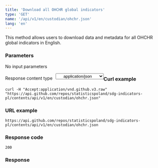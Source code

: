 ```yaml
---
title: 'Download all OHCHR global indicators'
type: 'GET'
name: '/api/v1/en/custodian/ohchr.json'
lang: 'en'
---
```


This method allows users to download data and metadata for all OHCHR global indicators in English.

### Parameters

<p>No input parameters</p>

<p style='float:left;margin-top: 7px;'>Response content type</p>
<select style='float:left;padding: 0px 15px;width: 155px;margin-left: 10px;text-align-last: center;'>
  <option>application/json</option>
</select>

<div id='example1'>

<h3 id="przykładowy-curl">Curl example</h3>

<p><code class="highlighter-rouge">curl -H "Accept:application/vnd.github.v3.raw" "https://api.github.com/repos/statisticspoland/sdg-indicators-pl/contents/api/v1/en/custodian/ohchr.json"</code></p>

<h3 id="przykładowy-url">URL example</h3>

<p><code class="highlighter-rouge">https://api.github.com/repos/statisticspoland/sdg-indicators-pl/contents/api/v1/en/custodian/ohchr.json</code></p>

<h3 id="przykładowy-kod-odpowiedzi">Response code</h3>

<p><code class="highlighter-rouge">200</code></p>

<h3 id="przykładowa-odpowiedź">Response</h3>

<p><code class="highlighter-rouge" id="show-data-en-ohchr">
</code></p>

</div>

<script>

$.getJSON('http://sdg.gov.pl/api/v1/en/custodian/ohchr.json', function(data) {
    $('#show-data-en-ohchr').html(JSON.stringify(data, null, 2));
});

</script>
